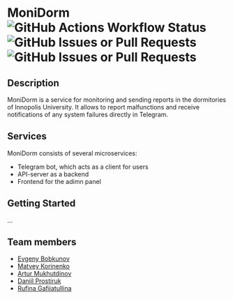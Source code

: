 # MoniDorm ![GitHub Actions Workflow Status](https://img.shields.io/github/actions/workflow/status/IU-Capstone-Project-2024/MoniDorm/monidorm.yml?style=for-the-badge) ![GitHub Issues or Pull Requests](https://img.shields.io/github/issues-closed/IU-Capstone-Project-2024/MoniDorm?style=for-the-badge) ![GitHub Issues or Pull Requests](https://img.shields.io/github/issues-pr-closed/IU-Capstone-Project-2024/MoniDorm?style=for-the-badge)




## Description

MoniDorm is a service for monitoring and sending reports in the dormitories of Innopolis University. It allows to report malfunctions and receive notifications of any system failures directly in Telegram.

## Services

MoniDorm consists of several microservices:

- Telegram bot, which acts as a client for users
- API-server as a backend
- Frontend for the adimn panel

## Getting Started

...

## Team members

- [Evgeny Bobkunov](https://github.com/cuprum-acid)
- [Matvey Korinenko](https://github.com/m0t9)
- [Artur Mukhutdinov](https://github.com/CatOrLeader)
- [Daniil Prostiruk](https://github.com/dprostiruk)
- [Rufina Gafiiatullina](https://github.com/Rufina2323)

